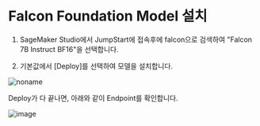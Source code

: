 # Falcon Foundation Model 설치

1) SageMaker Studio에서 JumpStart에 접속후에 falcon으로 검색하여 "Falcon 7B Instruct BF16"을 선택합니다. 

2) 기본값에서 [Deploy]를 선택하여 모델을 설치합니다.

![noname](https://github.com/kyopark2014/ML-langchain/assets/52392004/39611d38-93b0-4ffe-b8ff-7c87da59b25a)

Deploy가 다 끝나면, 아래와 같이 Endpoint를 확인합니다.

![image](https://github.com/kyopark2014/ML-langchain/assets/52392004/74539eeb-91fc-4858-9f1d-49f85045511d)
